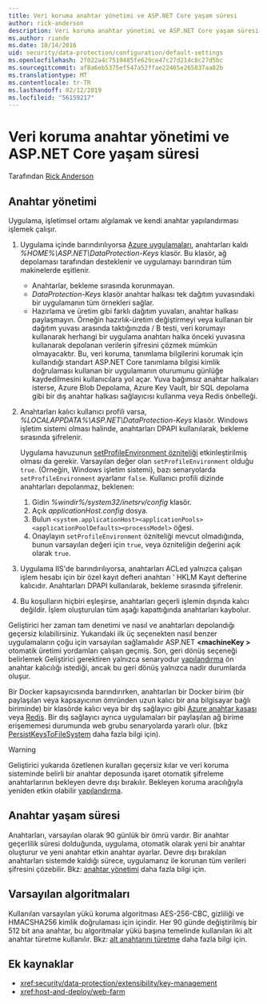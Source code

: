```yaml
---
title: Veri koruma anahtar yönetimi ve ASP.NET Core yaşam süresi
author: rick-anderson
description: Veri koruma anahtar yönetimi ve ASP.NET Core yaşam süresi hakkında bilgi edinin.
ms.author: riande
ms.date: 10/14/2016
uid: security/data-protection/configuration/default-settings
ms.openlocfilehash: 2f022a4c7519485fe629ce47c27d214c8c27d5bc
ms.sourcegitcommit: af8a6eb5375ef547a52ffae22465e265837aa82b
ms.translationtype: MT
ms.contentlocale: tr-TR
ms.lasthandoff: 02/12/2019
ms.locfileid: "56159217"
---
```

# <a name="data-protection-key-management-and-lifetime-in-aspnet-core"></a>Veri koruma anahtar yönetimi ve ASP.NET Core yaşam süresi

Tarafından [Rick Anderson](https://twitter.com/RickAndMSFT)

## <a name="key-management"></a>Anahtar yönetimi

Uygulama, işletimsel ortamı algılamak ve kendi anahtar yapılandırması işlemek çalışır.

1. Uygulama içinde barındırılıyorsa [Azure uygulamaları](https://azure.microsoft.com/services/app-service/), anahtarları kaldı *%HOME%\ASP.NET\DataProtection-Keys* klasör. Bu klasör, ağ depolaması tarafından desteklenir ve uygulamayı barındıran tüm makinelerde eşitlenir.
   * Anahtarlar, bekleme sırasında korunmayan.
   * *DataProtection-Keys* klasör anahtar halkası tek dağıtım yuvasındaki bir uygulamanın tüm örnekleri sağlar.
   * Hazırlama ve üretim gibi farklı dağıtım yuvaları, anahtar halkası paylaşmayın. Örneğin hazırlık-üretim değiştirmeyi veya kullanan bir dağıtım yuvası arasında taktığınızda / B testi, veri korumayı kullanarak herhangi bir uygulama anahtarı halka önceki yuvasına kullanarak depolanan verilerin şifresini çözmek mümkün olmayacaktır. Bu, veri koruma, tanımlama bilgilerini korumak için kullandığı standart ASP.NET Core tanımlama bilgisi kimlik doğrulaması kullanan bir uygulamanın oturumunu günlüğe kaydedilmesini kullanıcılara yol açar. Yuva bağımsız anahtar halkaları isterse, Azure Blob Depolama, Azure Key Vault, bir SQL depolama gibi bir dış anahtar halkası sağlayıcısı kullanma veya Redis önbelleği.

1. Anahtarları kalıcı kullanıcı profili varsa, *%LOCALAPPDATA%\ASP.NET\DataProtection-Keys* klasör. Windows işletim sistemi olması halinde, anahtarları DPAPI kullanılarak, bekleme sırasında şifrelenir.

   Uygulama havuzunun [setProfileEnvironment özniteliği](/iis/configuration/system.applicationhost/applicationpools/add/processmodel#configuration) etkinleştirilmiş olması da gerekir. Varsayılan değer olan `setProfileEnvironment` olduğu `true`. (Örneğin, Windows işletim sistemi), bazı senaryolarda `setProfileEnvironment` ayarlanır `false`. Kullanıcı profili dizinde anahtarları depolanmaz, beklenen:

   1. Gidin *%windir%/system32/inetsrv/config* klasör.
   1. Açık *applicationHost.config* dosya.
   1. Bulun `<system.applicationHost><applicationPools><applicationPoolDefaults><processModel>` öğesi.
   1. Onaylayın `setProfileEnvironment` özniteliği mevcut olmadığında, bunun varsayılan değeri için `true`, veya özniteliğin değerini açık olarak `true`.

1. Uygulama IIS'de barındırılıyorsa, anahtarları ACLed yalnızca çalışan işlem hesabı için bir özel kayıt defteri anahtarı ' HKLM Kayıt defterine kalıcıdır. Anahtarları DPAPI kullanılarak, bekleme sırasında şifrelenir.

1. Bu koşulların hiçbiri eşleşirse, anahtarları geçerli işlemin dışında kalıcı değildir. İşlem oluşturulan tüm aşağı kapattığında anahtarları kaybolur.

Geliştirici her zaman tam denetimi ve nasıl ve anahtarları depolandığı geçersiz kılabilirsiniz. Yukarıdaki ilk üç seçenekten nasıl benzer uygulamaların çoğu için varsayılan sağlamalıdır ASP.NET  **\<machineKey >** otomatik üretimi yordamları çalışan geçmiş. Son, geri dönüş seçeneği belirlemek Geliştirici gerektiren yalnızca senaryodur [yapılandırma](xref:security/data-protection/configuration/overview) ön anahtar kalıcılığı istediği, ancak bu geri dönüş yalnızca nadir durumlarda oluşur.

Bir Docker kapsayıcısında barındırırken, anahtarları bir Docker birim (bir paylaşılan veya kapsayıcının ömründen uzun kalıcı bir ana bilgisayar bağlı biriminde) bir klasörde kalıcı veya bir dış sağlayıcı gibi [Azure anahtar kasası](https://azure.microsoft.com/services/key-vault/) veya [Redis](https://redis.io/). Bir dış sağlayıcı ayrıca uygulamaları bir paylaşılan ağ birime erişememesi durumunda web grubu senaryolarda yararlı olur. (bkz [PersistKeysToFileSystem](xref:security/data-protection/configuration/overview#persistkeystofilesystem) daha fazla bilgi için).

> [!WARNING]
> Geliştirici yukarıda özetlenen kuralları geçersiz kılar ve veri koruma sisteminde belirli bir anahtar deposunda işaret otomatik şifreleme anahtarlarının bekleyen devre dışı bırakılır. Bekleyen koruma aracılığıyla yeniden etkin olabilir [yapılandırma](xref:security/data-protection/configuration/overview).

## <a name="key-lifetime"></a>Anahtar yaşam süresi

Anahtarları, varsayılan olarak 90 günlük bir ömrü vardır. Bir anahtar geçerlilik süresi dolduğunda, uygulama, otomatik olarak yeni bir anahtar oluşturur ve yeni anahtar etkin anahtar ayarlar. Devre dışı bırakılan anahtarları sistemde kaldığı sürece, uygulamanız ile korunan tüm verileri şifresini çözebilir. Bkz: [anahtar yönetimi](xref:security/data-protection/implementation/key-management#key-expiration-and-rolling) daha fazla bilgi için.

## <a name="default-algorithms"></a>Varsayılan algoritmaları

Kullanılan varsayılan yükü koruma algoritması AES-256-CBC, gizliliği ve HMACSHA256 kimlik doğrulaması için içindir. Her 90 günde değiştirilmiş bir 512 bit ana anahtar, bu algoritmalar yükü başına temelinde kullanılan iki alt anahtar türetme kullanılır. Bkz: [alt anahtarını türetme](xref:security/data-protection/implementation/subkeyderivation#additional-authenticated-data-and-subkey-derivation) daha fazla bilgi için.

## <a name="additional-resources"></a>Ek kaynaklar

* <xref:security/data-protection/extensibility/key-management>
* <xref:host-and-deploy/web-farm>
